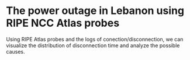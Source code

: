 # The power outage in Lebanon using RIPE NCC Atlas probes

Using RIPE Atlas probes and the logs of conection/disconnection, we can visualize the distribution of disconnection time and analyze the possible causes.

